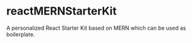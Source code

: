 # reactMERNStarterKit
A personalized React Starter Kit based on MERN which can be used as boilerplate.
